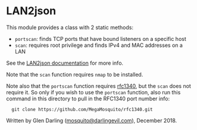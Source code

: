 # LAN2json

This module provides a class with 2 static methods:

 * `portscan`: finds TCP ports that have bound listeners on a specific host
 * `scan`: requires root privilege and finds IPv4 and MAC addresses on a LAN

See the [LAN2json documentation](https://megamosquito.github.io/LAN2json/LAN2json.html) for more info.

Note that the `scan` function requires `nmap` to be installed.

Note also that the `portscan` function requires [rfc1340](https://github.com/MegaMosquito/rfc1340), but the `scan` does not require it.  So only if you wish
to use the `portscan` function, also run this command in this directory to pull in the RFC1340 port number info:

```
  git clone https://github.com/MegaMosquito/rfc1340.git
```

Written by Glen Darling (mosquito@darlingevil.com), December 2018.

